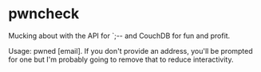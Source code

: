 # pwncheck

Mucking about with the API for `;-- and CouchDB for fun and profit.

Usage:
pwned [email].
If you don't provide an address, you'll be prompted for one but I'm probably going to remove that to reduce interactivity.

